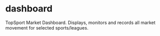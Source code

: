 # dashboard
TopSport Market Dashboard. Displays, monitors and records all market movement for selected sports/leagues.
